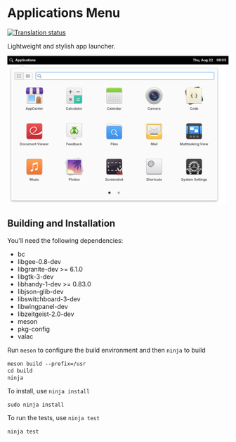 # Applications Menu
[![Translation status](https://l10n.elementary.io/widgets/wingpanel/-/applications-menu/svg-badge.svg)](https://l10n.elementary.io/engage/wingpanel/?utm_source=widget)

Lightweight and stylish app launcher.

![Screenshot](data/screenshot.png?raw=true)

## Building and Installation

You'll need the following dependencies:
* bc
* libgee-0.8-dev
* libgranite-dev >= 6.1.0
* libgtk-3-dev
* libhandy-1-dev >= 0.83.0
* libjson-glib-dev
* libswitchboard-3-dev
* libwingpanel-dev
* libzeitgeist-2.0-dev
* meson
* pkg-config
* valac

Run `meson` to configure the build environment and then `ninja` to build

    meson build --prefix=/usr
    cd build
    ninja

To install, use `ninja install`

    sudo ninja install

To run the tests, use `ninja test`

    ninja test
